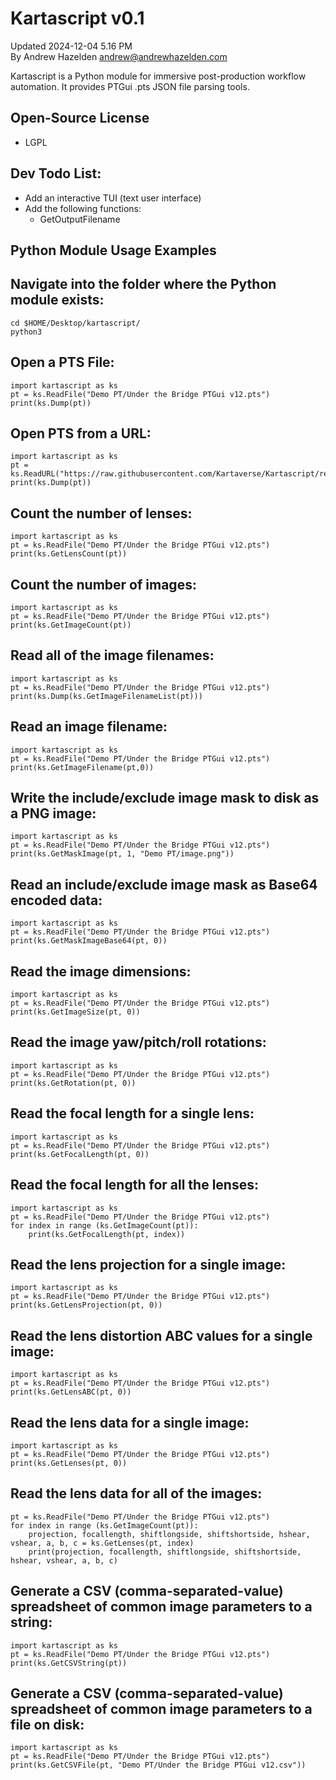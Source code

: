 # Kartascript v0.1 

Updated 2024-12-04 5.16 PM  
By Andrew Hazelden <andrew@andrewhazelden.com>  

Kartascript is a Python module for immersive post-production workflow automation. It provides PTGui .pts JSON file parsing tools.

## Open-Source License
- LGPL

## Dev Todo List:
- Add an interactive TUI (text user interface)
- Add the following functions:
	- GetOutputFilename

## Python Module Usage Examples

## Navigate into the folder where the Python module exists:

	cd $HOME/Desktop/kartascript/
	python3

## Open a PTS File:

	import kartascript as ks
	pt = ks.ReadFile("Demo PT/Under the Bridge PTGui v12.pts")
	print(ks.Dump(pt))

## Open PTS from a URL:

	import kartascript as ks
	pt = ks.ReadURL("https://raw.githubusercontent.com/Kartaverse/Kartascript/refs/heads/master/Demo%20PT/Samyang_8mm_v001.pts")
	print(ks.Dump(pt))

## Count the number of lenses:

	import kartascript as ks
	pt = ks.ReadFile("Demo PT/Under the Bridge PTGui v12.pts")
	print(ks.GetLensCount(pt))

## Count the number of images:

	import kartascript as ks
	pt = ks.ReadFile("Demo PT/Under the Bridge PTGui v12.pts")
	print(ks.GetImageCount(pt))

## Read all of the image filenames:

	import kartascript as ks
	pt = ks.ReadFile("Demo PT/Under the Bridge PTGui v12.pts")
	print(ks.Dump(ks.GetImageFilenameList(pt)))

## Read an image filename:

	import kartascript as ks
	pt = ks.ReadFile("Demo PT/Under the Bridge PTGui v12.pts")
	print(ks.GetImageFilename(pt,0))

## Write the include/exclude image mask to disk as a PNG image:

	import kartascript as ks
	pt = ks.ReadFile("Demo PT/Under the Bridge PTGui v12.pts")
	print(ks.GetMaskImage(pt, 1, "Demo PT/image.png"))

## Read an include/exclude image mask as Base64 encoded data:

	import kartascript as ks
	pt = ks.ReadFile("Demo PT/Under the Bridge PTGui v12.pts")
	print(ks.GetMaskImageBase64(pt, 0))

## Read the image dimensions:

	import kartascript as ks
	pt = ks.ReadFile("Demo PT/Under the Bridge PTGui v12.pts")
	print(ks.GetImageSize(pt, 0))

## Read the image yaw/pitch/roll rotations:

	import kartascript as ks
	pt = ks.ReadFile("Demo PT/Under the Bridge PTGui v12.pts")
	print(ks.GetRotation(pt, 0))

## Read the focal length for a single lens:

	import kartascript as ks
	pt = ks.ReadFile("Demo PT/Under the Bridge PTGui v12.pts")
	print(ks.GetFocalLength(pt, 0))

## Read the focal length for all the lenses:

	import kartascript as ks
	pt = ks.ReadFile("Demo PT/Under the Bridge PTGui v12.pts")
	for index in range (ks.GetImageCount(pt)):
		print(ks.GetFocalLength(pt, index))

## Read the lens projection for a single image:

	import kartascript as ks
	pt = ks.ReadFile("Demo PT/Under the Bridge PTGui v12.pts")
	print(ks.GetLensProjection(pt, 0))

## Read the lens distortion ABC values for a single image:

	import kartascript as ks
	pt = ks.ReadFile("Demo PT/Under the Bridge PTGui v12.pts")
	print(ks.GetLensABC(pt, 0))

## Read the lens data for a single image:

	import kartascript as ks
	pt = ks.ReadFile("Demo PT/Under the Bridge PTGui v12.pts")
	print(ks.GetLenses(pt, 0))

## Read the lens data for all of the images:

	pt = ks.ReadFile("Demo PT/Under the Bridge PTGui v12.pts")
	for index in range (ks.GetImageCount(pt)):
		projection, focallength, shiftlongside, shiftshortside, hshear, vshear, a, b, c = ks.GetLenses(pt, index)
		print(projection, focallength, shiftlongside, shiftshortside, hshear, vshear, a, b, c)

## Generate a CSV (comma-separated-value) spreadsheet of common image parameters to a string:

	import kartascript as ks
	pt = ks.ReadFile("Demo PT/Under the Bridge PTGui v12.pts")
	print(ks.GetCSVString(pt))

## Generate a CSV (comma-separated-value) spreadsheet of common image parameters to a file on disk:

	import kartascript as ks
	pt = ks.ReadFile("Demo PT/Under the Bridge PTGui v12.pts")
	print(ks.GetCSVFile(pt, "Demo PT/Under the Bridge PTGui v12.csv"))

